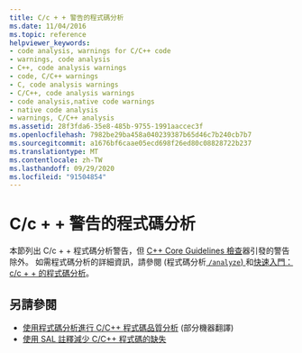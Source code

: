 ```yaml
---
title: C/c + + 警告的程式碼分析
ms.date: 11/04/2016
ms.topic: reference
helpviewer_keywords:
- code analysis, warnings for C/C++ code
- warnings, code analysis
- C++, code analysis warnings
- code, C/C++ warnings
- C, code analysis warnings
- C/C++, code analysis warnings
- code analysis,native code warnings
- native code analysis
- warnings, C/C++ analysis
ms.assetid: 28f3fda6-35e8-485b-9755-1991aaccec3f
ms.openlocfilehash: 7982be29ba458a040239387b65d46c7b240cb7b7
ms.sourcegitcommit: a1676bf6caae05ecd698f26ed80c08828722b237
ms.translationtype: MT
ms.contentlocale: zh-TW
ms.lasthandoff: 09/29/2020
ms.locfileid: "91504854"
---
```

# <a name="code-analysis-for-cc-warnings"></a>C/c + + 警告的程式碼分析

本節列出 C/c + + 程式碼分析警告，但 [C++ Core Guidelines 檢查](code-analysis-for-cpp-corecheck.md)器引發的警告除外。 如需程式碼分析的詳細資訊，請參閱 (程式碼分析[ `/analyze`) ](../build/reference/analyze-code-analysis.md)和[快速入門： c/c + + 的程式碼分析](../code-quality/quick-start-code-analysis-for-c-cpp.md)。

## <a name="see-also"></a>另請參閱

- [使用程式碼分析進行 C/C++ 程式碼品質分析](../code-quality/code-analysis-for-c-cpp-overview.md) \(部分機器翻譯\)
- [使用 SAL 註釋減少 C/C++ 程式碼的缺失](../code-quality/using-sal-annotations-to-reduce-c-cpp-code-defects.md)
